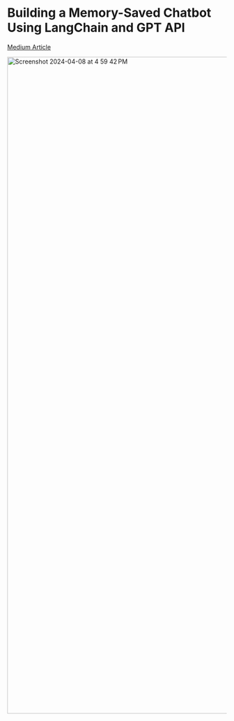 # Building a Memory-Saved Chatbot Using LangChain and GPT API
[Medium Article](https://medium.com/@nuobeizhang/building-a-memory-saved-chatbot-using-langchain-and-gpt-api-4a6254b5de1f)

<img width="1504" alt="Screenshot 2024-04-08 at 4 59 42 PM" src="https://github.com/nuobeiz/FormAI/assets/90873043/4ecf4a77-5ab4-48c5-81df-4de94b540ced">

